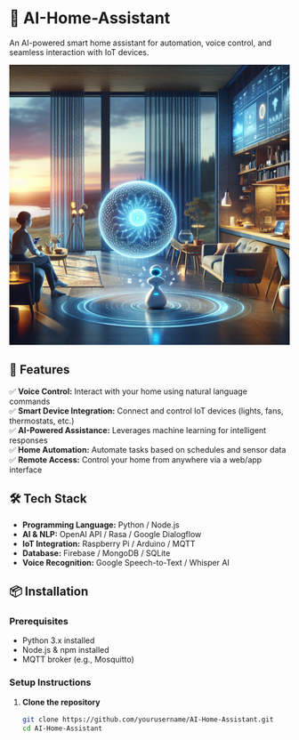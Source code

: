 # 🏡 AI-Home-Assistant  
An AI-powered smart home assistant for automation, voice control, and seamless interaction with IoT devices.  

![AI Home Assistant](/img/AI-Home-Assistant.png) <!-- Add an image if available -->

## 🚀 Features  
✅ **Voice Control:** Interact with your home using natural language commands  
✅ **Smart Device Integration:** Connect and control IoT devices (lights, fans, thermostats, etc.)  
✅ **AI-Powered Assistance:** Leverages machine learning for intelligent responses  
✅ **Home Automation:** Automate tasks based on schedules and sensor data  
✅ **Remote Access:** Control your home from anywhere via a web/app interface  

## 🛠️ Tech Stack  
- **Programming Language:** Python / Node.js  
- **AI & NLP:** OpenAI API / Rasa / Google Dialogflow  
- **IoT Integration:** Raspberry Pi / Arduino / MQTT  
- **Database:** Firebase / MongoDB / SQLite  
- **Voice Recognition:** Google Speech-to-Text / Whisper AI  

## 📦 Installation  
### **Prerequisites**  
- Python 3.x installed  
- Node.js & npm installed  
- MQTT broker (e.g., Mosquitto)  

### **Setup Instructions**  
1. **Clone the repository**  
   ```sh
   git clone https://github.com/yourusername/AI-Home-Assistant.git
   cd AI-Home-Assistant
